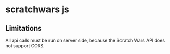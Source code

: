 # scratchwars js

## Limitations
All api calls must be run on server side, because the Scratch Wars API does not support CORS.